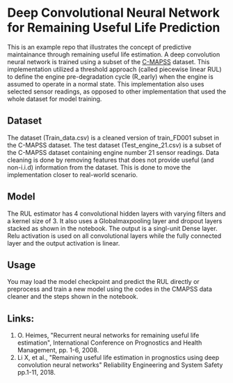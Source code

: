 # Deep Convolutional Neural Network for Remaining Useful Life Prediction 
This is an example repo that illustrates the concept of predictive maintainance through remaining useful life estimation. A deep convolution neural network is trained using a subset of the [C-MAPSS](http://tiarcnasagov/project/prognostic-data-repository) dataset. This implementation utilized a threshold approach (called piecewise linear RUL) to define the engine pre-degradation cycle (R_early) when the engine is assumed to operate in a normal state. This implementation also uses selected sensor readings, as opposed to other implementation that used the whole dataset for model training. 

## Dataset
The dataset (Train_data.csv) is a cleaned version of train_FD001 subset in the C-MAPSS dataset. The test dataset (Test_engine_21.csv) is a subset of the C-MAPSS dataset containing engine number 21 sensor readings. Data cleaning is done by removing features that does not provide useful (and non-i.i.d) information from the dataset. This is done to move the implementation closer to real-world scenario.


## Model
The RUL estimator has 4 convolutional hidden layers with varying filters and a kernel size of 3. It also uses a Globalmaxpooling layer and dropout layers stacked as shown in the notebook. The output is a singl-unit Dense layer. Relu activation is used on all convolutional layers while the fully connected layer and the output activation is linear. 

## Usage
You may load the model checkpoint and predict the RUL directly or preprocess and train a new model using the codes in the CMAPSS data cleaner and the steps shown in the notebook.

## Links:
1. O. Heimes, "Recurrent neural networks for remaining useful life estimation", International Conference on Prognostics and Health Management, pp. 1-6, 2008.
2. Li X, et al., "Remaining useful life estimation in prognostics using deep convolution neural networks" Reliability Engineering and System Safety pp.1-11, 2018. 
